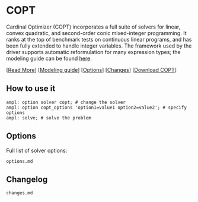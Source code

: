 # COPT

Cardinal Optimizer (COPT) incorporates a full suite of solvers for
linear, convex quadratic, and second-order conic mixed-integer programming.
It ranks at the top of benchmark tests on continuous linear programs,
and has been fully extended to handle integer variables.
The framework used by the driver supports automatic reformulation for many expression types; the modeling guide can be
found [here](https://mp.ampl.com/model-guide.html).


[[Read More](https://ampl.com/products/solvers/solvers-we-sell/copt/)]
[[Modeling guide](https://mp.ampl.com/model-guide.html)]
[[Options](options.md)]
[[Changes](changes.md)]
[[Download COPT](https://portal.ampl.com/user/ampl/download/copt)]

## How to use it

```ampl
ampl: option solver copt; # change the solver
ampl: option copt_options 'option1=value1 option2=value2'; # specify options
ampl: solve; # solve the problem
```

## Options

Full list of solver options:
```{toctree}
options.md
```

## Changelog

```{toctree}
changes.md
```